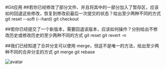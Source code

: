 #Git应用
##若你已经修改了部分文件、并且将其中的一部分加入了暂存区，应该如何回退这些修改，恢复到修改前最后一次提交的状态？给出至少两种不同的方式
git reset --soft (--hard)
git checkout

##若你已经提交了一个新版本，需要回退该版本，应该如何操作？分别给出不修改历史或修改历史的至少两种不同的方式
git reset
git revert -n

##我们已经知道了合并分支可以使用 merge，但这不是唯一的方法，给出至少两种不同的合并分支的方式
git merge
git rebase

![avatar](https://gimg2.baidu.com/image_search/src=http%3A%2F%2F5b0988e595225.cdn.sohucs.com%2Fimages%2F20180717%2Fd13a46c76b5d44db84a03ea306f52e7b.jpeg&refer=http%3A%2F%2F5b0988e595225.cdn.sohucs.com&app=2002&size=f9999,10000&q=a80&n=0&g=0n&fmt=jpeg?sec=1639062736&t=422114930de4f91d272ec1d2bf9206f8)
